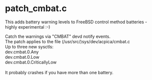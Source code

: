 # patch_cmbat.c
This adds battery warning levels to FreeBSD control method batteries - highly experimental :-)

Catch the warnings via "CMBAT" devd notify events.<br>
The patch applies to the file (/usr/src/)sys/dev/acpica/cmbat.c<br>
Up to three new sysctls:<br> 
dev.cmbat.0.Any<br>
dev.cmbat.0.Low<br>
dev.cmbat.0.CriticallyLow<br>
<br>
It probably crashes if you have more than one battery.
